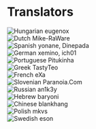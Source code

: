 Translators
===========

[hu]: https://raw.github.com/markjames/famfamfam-flag-icons/master/icons/png/hu.png "Hungarian"
[nl]: https://raw.github.com/markjames/famfamfam-flag-icons/master/icons/png/nl.png "Dutch"
[es]: https://raw.github.com/markjames/famfamfam-flag-icons/master/icons/png/es.png "Spanish"
[de]: https://raw.github.com/markjames/famfamfam-flag-icons/master/icons/png/de.png "German"
[pt]: https://raw.github.com/markjames/famfamfam-flag-icons/master/icons/png/pt.png "Portuguese"
[el]: https://raw.github.com/markjames/famfamfam-flag-icons/master/icons/png/gr.png "Greek"
[fr]: https://raw.github.com/markjames/famfamfam-flag-icons/master/icons/png/fr.png "French"
[sl]: https://raw.github.com/markjames/famfamfam-flag-icons/master/icons/png/si.png "Slovenian"
[ru]: https://raw.github.com/markjames/famfamfam-flag-icons/master/icons/png/ru.png "Russian"
[iw]: https://raw.github.com/markjames/famfamfam-flag-icons/master/icons/png/il.png "Hebrew"
[zh]: https://raw.github.com/markjames/famfamfam-flag-icons/master/icons/png/cn.png "Chinese"
[pl]: https://raw.github.com/markjames/famfamfam-flag-icons/master/icons/png/pl.png "Polish"
[sv]: https://raw.github.com/markjames/famfamfam-flag-icons/master/icons/png/se.png "Swedish"

![Hungarian][hu] eugenox  
![Dutch][nl] Mike-RaWare  
![Spanish][es] yonane, Dinepada  
![German][de] xemino, ich01  
![Portuguese][pt] Pitukinha  
![Greek][el] TastyTeo  
![French][fr] eXa  
![Slovenian][sl] Paranoia.Com  
![Russian][ru] an1k3y  
![Hebrew][iw] baryoni  
![Chinese][zh] blankhang  
![Polish][pl] mkvs  
![Swedish][sv] eson  

